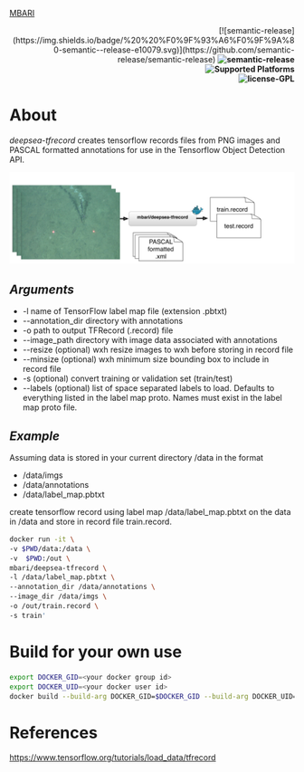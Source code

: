 [MBARI](https://www.mbari.org/wp-content/uploads/2014/11/logo-mbari-3b.png)
<p align="right">
[![semantic-release](https://img.shields.io/badge/%20%20%F0%9F%93%A6%F0%9F%9A%80-semantic--release-e10079.svg)](https://github.com/semantic-release/semantic-release)
    <b> <img src="https://img.shields.io/badge/%20%20%F0%9F%93%A6%F0%9F%9A%80-semantic--release-e10079.svg" title="semantic-release"/> </b> <br>
    <b> <img src="https://img.shields.io/badge/Supported%20Platforms-Windows%20%7C%20macOS%20%7C%20Linux-green" title="Supported Platforms"/> </b> <br>
    <b> <img src="https://img.shields.io/badge/license-GPL-blue" title="license-GPL"/> </b> <br>
</p>

# About

*deepsea-tfrecord* creates tensorflow records files from PNG images and PASCAL formatted annotations for use in the Tensorflow Object Detection API.
    
![ Image link ](/img/flow.jpg)

## *Arguments* 

  * -l name of TensorFlow label map file (extension .pbtxt)
  * --annotation_dir directory with annotations
  * -o path to output TFRecord (.record) file
  * --image_path directory with image data associated with annotations
  * --resize (optional) wxh resize images to wxh before storing in record file
  * --minsize (optional) wxh minimum size bounding box to include in record file
  * -s (optional) convert training or validation set (train/test)
  * --labels (optional) list of space separated labels to load. Defaults to everything listed in the label map proto. Names must exist in the label map proto file. 

## *Example*

Assuming data is stored in your current directory /data in the format
 
 * /data/imgs
 * /data/annotations
 * /data/label_map.pbtxt
 
 create tensorflow record using label map  /data/label_map.pbtxt on the data in /data and store in record file train.record.

```bash
docker run -it \
-v $PWD/data:/data \
-v  $PWD:/out \
mbari/deepsea-tfrecord \
-l /data/label_map.pbtxt \
--annotation_dir /data/annotations \
--image_dir /data/imgs \
-o /out/train.record \
-s train'
```

# Build for your own use
```bash
export DOCKER_GID=<your docker group id>
export DOCKER_UID=<your docker user id>
docker build --build-arg DOCKER_GID=$DOCKER_GID --build-arg DOCKER_UID=$DOCKER_UID -t tfrecord .
```

# References
https://www.tensorflow.org/tutorials/load_data/tfrecord
